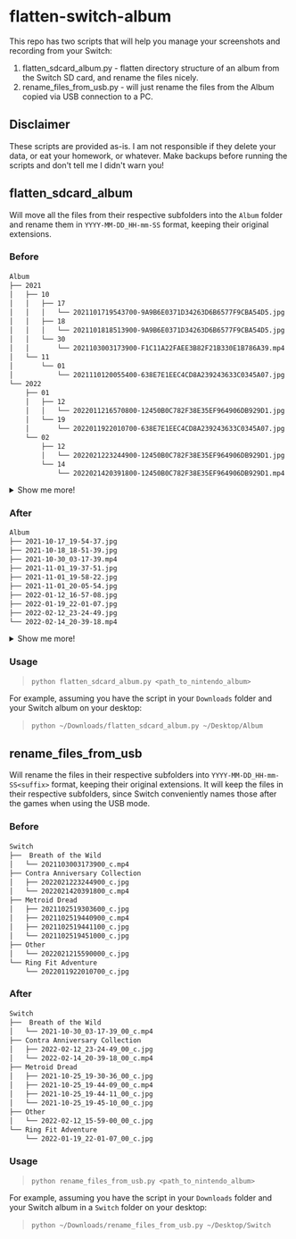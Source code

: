 # flatten-switch-album

This repo has two scripts that will help you manage your screenshots and recording from your Switch:

1. flatten_sdcard_album.py - flatten directory structure of an album from the Switch SD card, and rename the files nicely.
2. rename_files_from_usb.py - will just rename the files from the Album copied via USB connection to a PC.

## Disclaimer

These scripts are provided as-is. I am not responsible if they delete your data, or eat your homework, or whatever. Make backups before running the scripts and don't tell me I didn't warn you!

## flatten_sdcard_album

Will move all the files from their respective subfolders into the `Album` folder and rename them in `YYYY-MM-DD_HH-mm-SS` format, keeping their original extensions.

### Before

```text
Album
├── 2021
│   ├── 10
│   │   ├── 17
│   │   │   └── 2021101719543700-9A9B6E0371D34263D6B6577F9CBA54D5.jpg
│   │   ├── 18
│   │   │   └── 2021101818513900-9A9B6E0371D34263D6B6577F9CBA54D5.jpg
│   │   └── 30
│   │       └── 2021103003173900-F1C11A22FAEE3B82F21B330E1B786A39.mp4
│   └── 11
│       └── 01
│           └── 2021110120055400-638E7E1EEC4CD8A239243633C0345A07.jpg
└── 2022
    ├── 01
    │   ├── 12
    │   │   └── 2022011216570800-12450B0C782F38E35EF964906DB929D1.jpg
    │   └── 19
    │       └── 2022011922010700-638E7E1EEC4CD8A239243633C0345A07.jpg
    └── 02
        ├── 12
        │   └── 2022021223244900-12450B0C782F38E35EF964906DB929D1.jpg
        └── 14
            └── 2022021420391800-12450B0C782F38E35EF964906DB929D1.mp4
```

<details>
<summary>Show me more!</summary>

All the files are nested deep inside multiple folders and are a pain to browse through. Also, the file names are hard to read, ew.

!["before" directory structure animation](./images/before.gif)

</details>

### After

```text
Album
├── 2021-10-17_19-54-37.jpg
├── 2021-10-18_18-51-39.jpg
├── 2021-10-30_03-17-39.mp4
├── 2021-11-01_19-37-51.jpg
├── 2021-11-01_19-58-22.jpg
├── 2021-11-01_20-05-54.jpg
├── 2022-01-12_16-57-08.jpg
├── 2022-01-19_22-01-07.jpg
├── 2022-02-12_23-24-49.jpg
└── 2022-02-14_20-39-18.mp4
```

<details>
<summary>Show me more!</summary>

All the files are in one folder and have readable names.

!["after" directory structure screenshot](./images/after.jpg)

</details>

### Usage

> `python flatten_sdcard_album.py <path_to_nintendo_album>`

For example, assuming you have the script in your `Downloads` folder and your Switch album on your desktop:

> `python ~/Downloads/flatten_sdcard_album.py ~/Desktop/Album`

## rename_files_from_usb

Will rename the files in their respective subfolders into `YYYY-MM-DD_HH-mm-SS<suffix>` format, keeping their original extensions. It will keep the files in their respective subfolders, since Switch conveniently names those after the games when using the USB mode.

### Before

```text
Switch
├──  Breath of the Wild
│   └── 2021103003173900_c.mp4
├── Contra Anniversary Collection
│   ├── 2022021223244900_c.jpg
│   └── 2022021420391800_c.mp4
├── Metroid Dread
│   ├── 2021102519303600_c.jpg
│   ├── 2021102519440900_c.mp4
│   ├── 2021102519441100_c.jpg
│   └── 2021102519451000_c.jpg
├── Other
│   └── 2022021215590000_c.jpg
└── Ring Fit Adventure
    └── 2022011922010700_c.jpg
```

### After

```text
Switch
├──  Breath of the Wild
│   └── 2021-10-30_03-17-39_00_c.mp4
├── Contra Anniversary Collection
│   ├── 2022-02-12_23-24-49_00_c.jpg
│   └── 2022-02-14_20-39-18_00_c.mp4
├── Metroid Dread
│   ├── 2021-10-25_19-30-36_00_c.jpg
│   ├── 2021-10-25_19-44-09_00_c.mp4
│   ├── 2021-10-25_19-44-11_00_c.jpg
│   └── 2021-10-25_19-45-10_00_c.jpg
├── Other
│   └── 2022-02-12_15-59-00_00_c.jpg
└── Ring Fit Adventure
    └── 2022-01-19_22-01-07_00_c.jpg
```

### Usage

> `python rename_files_from_usb.py <path_to_nintendo_album>`

For example, assuming you have the script in your `Downloads` folder and your Switch album in a `Switch` folder on your desktop:

> `python ~/Downloads/rename_files_from_usb.py ~/Desktop/Switch`
